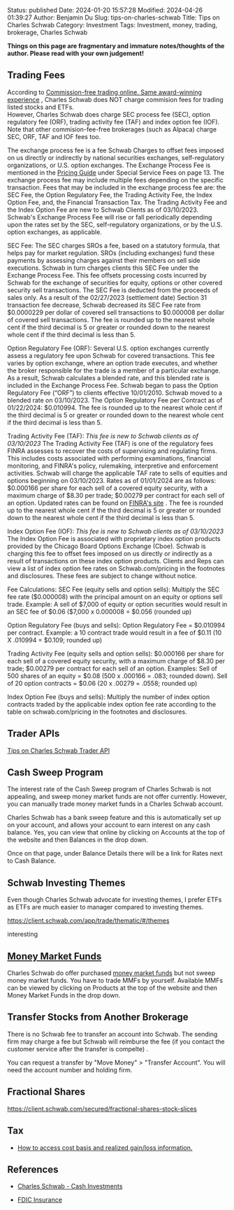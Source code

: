 Status: published
Date: 2024-01-20 15:57:28
Modified: 2024-04-26 01:39:27
Author: Benjamin Du
Slug: tips-on-charles-schwab
Title: Tips on Charles Schwab
Category: Investment
Tags: Investment, money, trading, brokerage, Charles Schwab

**Things on this page are fragmentary and immature notes/thoughts of the author. Please read with your own judgement!**

## Trading Fees

According to
[Commission-free trading online. Same award-winning experience](https://www.schwab.com/pricing#bcn-table--table-content-74536)
,
Charles Schwab does NOT charge commision fees for trading listed stocks and ETFs.  
However,
Charles Schwab does charge SEC process fee (SEC), 
option regulatory fee (ORF), 
trading activity fee (TAF) and index option fee (IOF).
Note that other commision-fee-free brokerages (such as Alpaca)
charge SEC, ORF, TAF and IOF fees too.

The exchange process fee is a fee Schwab Charges to offset fees imposed on us directly or indirectly by national securities exchanges, 
self-regulatory organizations, or U.S. option exchanges. 
The Exchange Process Fee is mentioned in the 
[Pricing Guide](https://www.schwab.com/resource/charles-schwab-pricing-guide-for-individual-investors)
under Special Service Fees on page 13.
The exchange process fee may include multiple fees depending on the specific transaction. 
Fees that may be included in the exchange process fee are: the SEC Fee, the Option Regulatory Fee, 
the Trading Activity Fee, the Index Option Fee, and, the Financial Transaction Tax. 
The Trading Activity Fee and the Index Option Fee are new to Schwab Clients as of 03/10/2023. 
Schwab's Exchange Process Fee will rise or fall periodically depending upon the rates set by the SEC, 
self-regulatory organizations, or by the U.S. option exchanges, as applicable.

SEC Fee: The SEC charges SROs a fee, based on a statutory formula, that helps pay for market regulation. 
SROs (including exchanges) fund these payments by assessing charges against their members on sell side executions.
Schwab in turn charges clients this SEC Fee under the Exchange Process Fee.
This fee offsets processing costs incurred by Schwab for the exchange of securities for equity, options or other covered security sell transactions.
The SEC Fee is deducted from the proceeds of sales only.
As a result of the 02/27/2023 (settlement date) Section 31 transaction fee decrease, 
Schwab decreased its SEC Fee rate from \$0.0000229 per dollar of covered sell transactions 
to \$0.000008 per dollar of covered sell transactions. 
The fee is rounded up to the nearest whole cent if the third decimal is 5 or greater 
or rounded down to the nearest whole cent if the third decimal is less than 5.

Option Regulatory Fee (ORF): Several U.S. option exchanges currently assess a regulatory fee upon Schwab for covered transactions. 
This fee varies by option exchange, 
where an option trade executes, and whether the broker responsible for the trade is a member of a particular exchange. 
As a result, Schwab calculates a blended rate, and this blended rate is included in the Exchange Process Fee. 
Schwab began to pass the Option Regulatory Fee (“ORF”) to clients effective 10/01/2010. 
Schwab moved to a blended rate on 03/10/2023. 
The Option Regulatory Fee per Contract as of 01/22/2024: \$0.010994. 
The fee is rounded up to the nearest whole cent if the third decimal is 5 or greater 
or rounded down to the nearest whole cent if the third decimal is less than 5.

Trading Activity Fee (TAF): *This fee is new to Schwab clients as of 03/10/2023* 
The Trading Activity Fee (TAF) is one of the regulatory fees FINRA assesses to recover the costs of supervising and regulating firms. 
This includes costs associated with performing examinations, 
financial monitoring, and FINRA's policy, rulemaking, interpretive and enforcement activities. 
Schwab will charge the applicable TAF rate to sells of equities and options beginning on 03/10/2023. 
Rates as of 01/01/2024 are as follows: \$0.000166 per share for each sell of a covered equity security, 
with a maximum charge of \$8.30 per trade; \$0.00279 per contract for each sell of an option. 
Updated rates can be found on 
[FINRA's site](https://www.finra.org/rules-guidance/rulebooks/corporate-organization/section-1-member-regulatory-fees)
.
The fee is rounded up to the nearest whole cent if the third decimal is 5 or greater 
or rounded down to the nearest whole cent if the third decimal is less than 5.

Index Option Fee (IOF): *This fee is new to Schwab clients as of 03/10/2023* 
The Index Option Fee is associated with proprietary index option products provided by the Chicago Board Options Exchange (Cboe). 
Schwab is charging this fee to offset fees imposed on us directly or indirectly as a result of transactions on these index option products. 
Clients and Reps can view a list of index option fee rates on Schwab.com/pricing in the footnotes and disclosures. 
These fees are subject to change without notice.

Fee Calculations:
SEC Fee (equity sells and option sells):
Multiply the SEC fee rate (\$0.000008) with the principal amount on an equity or options sell trade. 
Example: A sell of \$7,000 of equity or option securities would result in an SEC fee of \$0.06 (\$7,000 x 0.000008 = \$0.056 (rounded up)

Option Regulatory Fee (buys and sells):
Option Regulatory Fee = \$0.010994 per contract.
Example: a 10 contract trade would result in a fee of \$0.11 (10 X .010994 = \$0.109; rounded up)

Trading Activity Fee (equity sells and option sells): 
\$0.000166 per share for each sell of a covered equity security, with a maximum charge of \$8.30 per trade; \$0.00279 per contract for each sell of an option. 
Examples: 
Sell of 500 shares of an equity = \$0.08 (500 x .000166 = .083; rounded down).
Sell of 20 option contracts = \$0.06 (20 x .00279 = .0558; rounded up)
 
Index Option Fee (buys and sells):
Multiply the number of index option contracts traded by the applicable index option fee rate according to the table on schwab.com/pricing in the footnotes and disclosures.


## Trader APIs

[Tips on Charles Schwab Trader API]( https://www.legendu.net/misc/blog/tips-on-charles-schwab-trader-api )

## Cash Sweep Program

The interest rate of the Cash Sweep program of Charles Schwab is not appealing,
and sweep money market funds are not offer currently.
However,
you can manually trade money market funds in a Charles Schwab account.


Charles Schwab has a bank sweep feature and this is automatically set up on your account, and allows your account to earn interest on any cash balance.
Yes, you can view that online by clicking on Accounts at the top of the website and then Balances in the drop down.
  
Once on that page, under Balance Details there will be a link for Rates next to Cash Balance.


## Schwab Investing Themes

Even though Charles Schwab advocate for investing themes,
I prefer ETFs as ETFs are much easier to manager compared to investing themes.

https://client.schwab.com/app/trade/thematic/#/themes

interesting

## [Money Market Funds](https://client.schwab.com/secured/money-market-funds)

Charles Schwab do offer purchased 
[money market funds](https://client.schwab.com/secured/money-market-funds)
but not sweep money market funds.
You have to trade MMFs by yourself.
Available MMFs can be viewed 
by clicking on Products at the top of the website and then Money Market Funds in the drop down.

## Transfer Stocks from Another Brokerage

There is no Schwab fee to transfer an account into Schwab. 
The sending firm may charge a fee but Schwab will reimburse the fee
(if you contact the customer service after the transfer is compelte)
.
   
You can request a transfer by
"Move Money" > "Transfer Account".
You will need the account number and holding firm. 

## Fractional Shares

https://client.schwab.com/secured/fractional-shares-stock-slices

## Tax

- [How to access cost basis and realized gain/loss information.](https://welcome.schwab.com/trading/cost-basis-rgl)

## References

- [Charles Schwab - Cash Investments](https://client.schwab.com/secured/cash-investments)

- [FDIC Insurance](https://www.schwab.com/legal/fdic-insurance)
